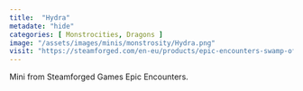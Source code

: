 ```yaml
---
title:  "Hydra"
metadate: "hide"
categories: [ Monstrocities, Dragons ]
image: "/assets/images/minis/monstrosity/Hydra.png"
visit: "https://steamforged.com/en-eu/products/epic-encounters-swamp-of-the-hydra"
---
```

Mini from Steamforged Games Epic Encounters.
